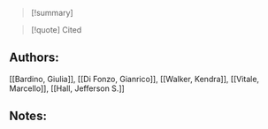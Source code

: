 
>[!summary]

>[!quote] Cited
## Authors:
[[Bardino, Giulia]], [[Di Fonzo, Gianrico]], [[Walker, Kendra]], [[Vitale, Marcello]], [[Hall, Jefferson S.]]

## Notes:
